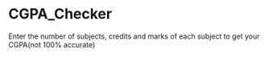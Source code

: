 # CGPA_Checker
Enter the number of subjects, credits and marks of each subject to get your CGPA(not 100% accurate)
